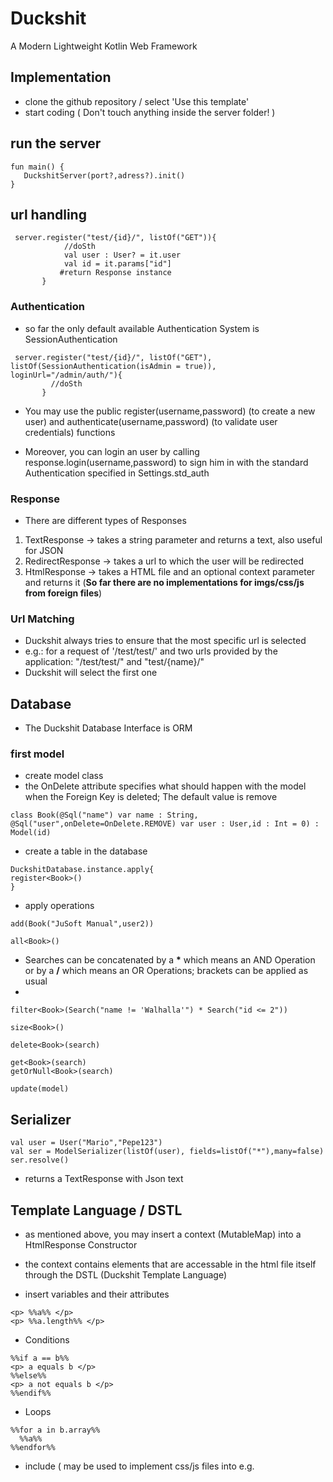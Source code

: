 # Duckshit
A Modern Lightweight Kotlin Web Framework

## Implementation
- clone the github repository / select 'Use this template'
- start coding ( Don't touch anything inside the server folder! )

## run the server

```
fun main() {
   DuckshitServer(port?,adress?).init()
}
```
## url handling

```
 server.register("test/{id}/", listOf("GET")){
            //doSth
            val user : User? = it.user
            val id = it.params["id"]
           #return Response instance
       } 
```

### Authentication

- so far the only default available Authentication System is SessionAuthentication
```
 server.register("test/{id}/", listOf("GET"), listOf(SessionAuthentication(isAdmin = true)), loginUrl="/admin/auth/"){
         //doSth
       } 
   ```    

- You may use the public register(username,password) (to create a new user) and authenticate(username,password) (to validate user credentials) functions

- Moreover, you can login an user by calling response.login(username,password) to sign him in with the standard Authentication specified in Settings.std_auth

### Response
- There are different types of Responses
1. TextResponse -> takes a string parameter and returns a text, also useful for JSON
2. RedirectResponse -> takes a url to which the user will be redirected
3. HtmlResponse -> takes a HTML file and an optional context parameter and returns it (**So far there are no implementations for imgs/css/js from foreign files**)

### Url Matching
- Duckshit always tries to ensure that the most specific url is selected
- e.g.: for a request of '/test/test/' and two urls provided by the application: "/test/test/" and "test/{name}/"
- Duckshit will select the first one


## Database

- The Duckshit Database Interface is ORM

### first model

- create model class
- the OnDelete attribute specifies what should happen with the model when the Foreign Key is deleted; The default value is remove

```
class Book(@Sql("name") var name : String, @Sql("user",onDelete=OnDelete.REMOVE) var user : User,id : Int = 0) : Model(id)
```

- create a table in the database
```
DuckshitDatabase.instance.apply{
register<Book>()
}
```
- apply operations
 
```
add(Book("JuSoft Manual",user2))

all<Book>()
```
- Searches can be concatenated by a **\*** which means an AND Operation or by a **/** which means an OR Operations; brackets can be applied as usual
-
```
filter<Book>(Search("name != 'Walhalla'") * Search("id <= 2"))

size<Book>()

delete<Book>(search)

get<Book>(search)
getOrNull<Book>(search)

update(model)
```

## Serializer

```
val user = User("Mario","Pepe123")
val ser = ModelSerializer(listOf(user), fields=listOf("*"),many=false)
ser.resolve()
```
- returns a TextResponse with Json text

## Template Language / DSTL

- as mentioned above, you may insert a context (MutableMap) into a HtmlResponse Constructor
- the context contains elements that are accessable in the html file itself through the DSTL (Duckshit Template Language)

- insert variables and their attributes

```
<p> %%a%% </p>
<p> %%a.length%% </p>
```

- Conditions
```
%%if a == b%%
<p> a equals b </p>
%%else%%
<p> a not equals b </p>
%%endif%%
```

- Loops

```
%%for a in b.array%%
  %%a%%
%%endfor%%
```

- include ( may be used to implement css/js files into e.g. <style> attributes )

```
%%include 'res/parent.html'%%
```
  
## Html Forms

- may be used to render models to html or reverse  
  
```
  val form = ModelForm(User::class, display=listOf("*"), id=4, empty=false)  
  val htmlForm : String = form.render()
   
  # typically used for transforming Post Parameters into a Model
  val form2 = ModelDeserializer(User::class)
  val user = form2.deserialize(mapOf("username" to "a","password" to "b", "id" to 898))
```  

## Admin Page

- callable at domain/admin/
- Authentication with an admin account needed
- can be used to create, delete, manipulate objects

## Console Support

- may be used to call commands

```
fun main(){
   TerminalListener().listen()
}
```

### commands:
- ``` create-admin "username" "password" ``` to create an Admin


## Settings
- can be used to manipulate server mechanics
   - page_404 : a path to the standard 404 page (html file)
   - page_403 : a path to the standard 403 page (html file)








